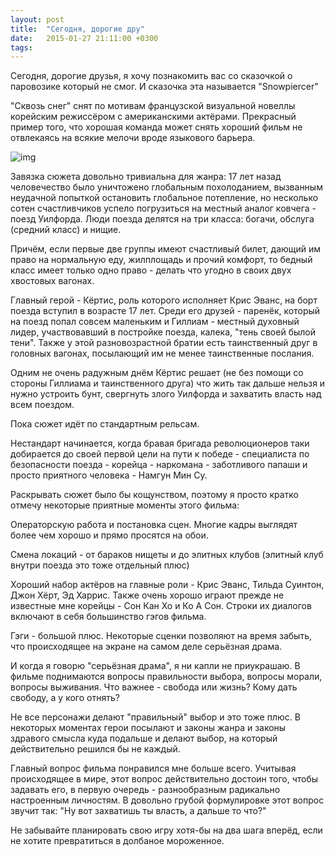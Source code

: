 ```yaml
---
layout: post
title:  "Сегодня, дорогие дру"
date:   2015-01-27 21:11:00 +0300
tags:   
---
```


Сегодня, дорогие друзья, я хочу познакомить вас со сказочкой о паровозике который не смог. И сказочка эта называется "Snowpiercer"

"Сквозь снег" снят по мотивам французской визуальной новеллы корейским режиссёром с американскими актёрами. Прекрасный пример того, что хорошая команда может снять хороший фильм не отвлекаясь на всякие мелочи вроде языкового барьера.

![img](https://pp.userapi.com/emut4QQwHvxL2K17ks_G4t-dj6467uNyJJi0dQ/_IBM3A6zpv0.jpg)

<!--excerpt-->

Завязка сюжета довольно тривиальна для жанра: 17 лет назад человечество было уничтожено глобальным похолоданием, вызванным неудачной попыткой остановить глобальное потепление, но несколько сотен счастливчиков успело погрузиться на местный аналог ковчега - поезд Уилфорда. Люди поезда делятся на три класса: богачи, обслуга (средний класс) и нищие.

Причём, если первые две группы имеют счастливый билет, дающий им право на нормальную еду, жилплощадь и прочий комфорт, то бедный класс имеет только одно право - делать что угодно в своих двух хвостовых вагонах.

Главный герой - Кёртис, роль которого исполняет Крис Эванс, на борт поезда вступил в возрасте 17 лет. Среди его друзей - паренёк, который на поезд попал совсем маленьким и Гиллиам - местный духовный лидер, участвовавший в постройке поезда, калека, "тень своей былой тени". Также у этой разновозрастной братии есть таинственный друг в головных вагонах, посылающий им не менее таинственные послания.

Одним не очень радужным днём Кёртис решает (не без помощи со стороны Гиллиама и таинственного друга) что жить так дальше нельзя и нужно устроить бунт, свергнуть злого Уилфорда и захватить власть над всем поездом. 

Пока сюжет идёт по стандартным рельсам.

Нестандарт начинается, когда бравая бригада революционеров таки добирается до своей первой цели на пути к победе - специалиста по безопасности поезда - корейца - наркомана - заботливого папаши и просто приятного человека - Намгун Мин Су.

Раскрывать сюжет было бы кощунством, поэтому я просто кратко отмечу некоторые приятные моменты этого фильма:

Операторскую работа и постановка сцен. Многие кадры выглядят более чем хорошо и прямо просятся на обои.

Смена локаций - от бараков нищеты и до элитных клубов (элитный клуб внутри поезда это тоже отдельный плюс)

Хороший набор актёров на главные роли - Крис Эванс, Тильда Суинтон, Джон Хёрт, Эд Харрис. Также очень хорошо играют прежде не известные мне корейцы - Сон Кан Хо и Ко А Сон. Строки их диалогов включают в себя большинство гэгов фильма.

Гэги - большой плюс. Некоторые сценки позволяют на время забыть, что происходящее на экране на самом деле серьёзная драма.

И когда я говорю "серьёзная драма", я ни капли не приукрашаю. В фильме поднимаются вопросы правильности выбора, вопросы морали, вопросы выживания. Что важнее - свобода или жизнь? Кому дать свободу, а у кого отнять?

Не все персонажи делают "правильный" выбор и это тоже плюс. В некоторых моментах герои посылают и законы жанра и законы здравого смысла куда подальше и делают выбор, на который действительно решился бы не каждый.

Главный вопрос фильма понравился мне больше всего. Учитывая происходящее в мире, этот вопрос действительно достоин того, чтобы задавать его, в первую очередь - разнообразным радикально настроенным личностям. В довольно грубой формулировке этот вопрос звучит так: "Ну вот захватишь ты власть, а дальше то что?"

Не забывайте планировать свою игру хотя-бы на два шага вперёд, если не хотите превратиться в долбаное мороженное.

